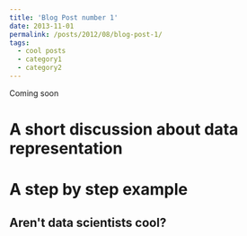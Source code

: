 ```yaml
---
title: 'Blog Post number 1'
date: 2013-11-01
permalink: /posts/2012/08/blog-post-1/
tags:
  - cool posts
  - category1
  - category2
---
```


Coming soon

A short discussion about data representation
======

A step by step example
======

Aren't data scientists cool?
------
